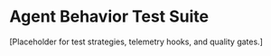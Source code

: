 # Agent Behavior Test Suite

[Placeholder for test strategies, telemetry hooks, and quality gates.]
